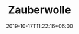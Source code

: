 ---
title: "Zauberwolle"
date: 2019-10-17T11:22:16+06:00
draft: false
categories: "schoppel"
tags: ["Schurwolle" ]
nadels: [ "3,0", "3,5"]
nadel: "3,0-3,5" 
laenge: "250m"	


# meta description
description : "100% Schurwolle"

# Farben
farben : "Herbstwind|Schatten|Stone-Washed|Fuchsienbeet|Fliederduft|Papagei|Kleiner Fuchs|Gebrannte Mandeln|Alter Schwede|Teezeremonie|Gelbfilter|Rush Hour|Waldfrau|Streiflichter|Kichererbse|Aldebaran|Hochofen|Alles Paletti"

# product Price
dprice: "13,50"
price: "13.5"
priceBefore: ""
menge: "100g"

# Product Short Description
shortDescription: "100% Schurwolle, schönes Verlaufsgarn mit etwas Griff "

#product ID
productID: "2013"

# type must be "products"
type: "products"

# type must be "products"
brand: "Schoppel"
img: "/images/products/schoppel/zauberwolle-1.jpg"   

# product Images
# first image will be shown in the product page
images:
  - "/images/products/schoppel/zauberwolle-1.jpg"
  - "/images/products/schoppel/zauberwolle-2.jpg"
  - "/images/products/schoppel/zauberwolle-3.jpg"
  - "/images/products/schoppel/zauberwolle-5.jpg"

# product colors
farbimages:
- farbimg: "/images/farben/schoppel/zauberwolle/Zauberwolle 1507_ Herbstwind.jpg"	
  farbtitle: "Herbstwind"
- farbimg: "/images/farben/schoppel/zauberwolle/Zauberwolle 1508_ Schatten.jpg"	
  farbtitle: "Schatten"
- farbimg: "/images/farben/schoppel/zauberwolle/Zauberwolle 1535_ Stone-Washed.jpg"	
  farbtitle: "Stone-Washed"
- farbimg: "/images/farben/schoppel/zauberwolle/Zauberwolle 1536_ Fuchsienbeet.jpg"	
  farbtitle: "Fuchsienbeet"
- farbimg: "/images/farben/schoppel/zauberwolle/Zauberwolle 1699_ Fliederduft.jpg"	
  farbtitle: "Fliederduft"
- farbimg: "/images/farben/schoppel/zauberwolle/Zauberwolle 1701_ Papagei.jpg"	
  farbtitle: "Papagei"
- farbimg: "/images/farben/schoppel/zauberwolle/Zauberwolle 1702_ Kleiner Fuchs.jpg"	
  farbtitle: "Kleiner Fuchs"
- farbimg: "/images/farben/schoppel/zauberwolle/Zauberwolle 1874_ Gebrannte Mandeln.jpg"	
  farbtitle: "Gebrannte Mandeln"
- farbimg: "/images/farben/schoppel/zauberwolle/Zauberwolle 2199_ Alter Schwede.jpg"	
  farbtitle: "Alter Schwede"
- farbimg: "/images/farben/schoppel/zauberwolle/Zauberwolle 2249_ Teezeremonie.jpg"	
  farbtitle: "Teezeremonie"
- farbimg: "/images/farben/schoppel/zauberwolle/Zauberwolle 2306_ Gelbfilter.jpg"	
  farbtitle: "Gelbfilter"
- farbimg: "/images/farben/schoppel/zauberwolle/Zauberwolle 2307_ Rush Hour.jpg"	
  farbtitle: "Rush Hour"
- farbimg: "/images/farben/schoppel/zauberwolle/Zauberwolle 2336_ Waldfrau.jpg"	
  farbtitle: "Waldfrau"
- farbimg: "/images/farben/schoppel/zauberwolle/Zauberwolle 2357_ Streiflichter.jpg"	
  farbtitle: "Streiflichter"
- farbimg: "/images/farben/schoppel/zauberwolle/Zauberwolle 2359_ Kichererbse.jpg"	
  farbtitle: "Kichererbse"
- farbimg: "/images/farben/schoppel/zauberwolle/Zauberwolle 2402_ Aldebaran.jpg"	
  farbtitle: "Aldebaran"
- farbimg: "/images/farben/schoppel/zauberwolle/Zauberwolle 2435_ Hochofen.jpg"	
  farbtitle: "Hochofen"
- farbimg: "/images/farben/schoppel/zauberwolle/Zauberwolle 2437_ Alles Paletti.jpg"	
  farbtitle: "Alles Paletti"
---